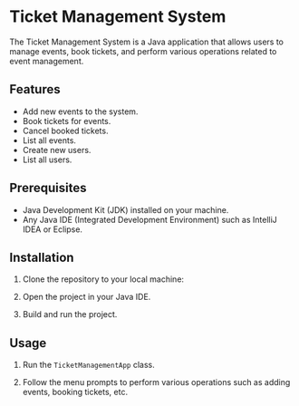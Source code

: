 # Ticket Management System

The Ticket Management System is a Java application that allows users to manage events, book tickets, and perform various operations related to event management.

## Features

- Add new events to the system.
- Book tickets for events.
- Cancel booked tickets.
- List all events.
- Create new users.
- List all users.

## Prerequisites

- Java Development Kit (JDK) installed on your machine.
- Any Java IDE (Integrated Development Environment) such as IntelliJ IDEA or Eclipse.

## Installation

1. Clone the repository to your local machine:

2. Open the project in your Java IDE.

3. Build and run the project.

## Usage

1. Run the `TicketManagementApp` class.

2. Follow the menu prompts to perform various operations such as adding events, booking tickets, etc.